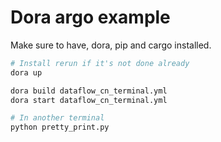 # Dora argo example

Make sure to have, dora, pip and cargo installed.

```bash
# Install rerun if it's not done already
dora up

dora build dataflow_cn_terminal.yml
dora start dataflow_cn_terminal.yml

# In another terminal
python pretty_print.py
```
